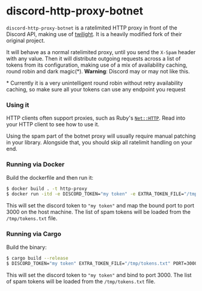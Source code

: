# discord-http-proxy-botnet

`discord-http-proxy-botnet` is a ratelimited HTTP proxy in front of the Discord API, making use
of [twilight]. It is a heavily modified fork of their original project.

It will behave as a normal ratelimited proxy, until you send the `X-Spam` header with any value.
Then it will distribute outgoing requests across a list of tokens from its configuration, making use of a mix of availability caching, round robin and dark magic(\*). **Warning**: Discord may or may not like this.

\* Currently it is a very unintelligent round robin without retry availability caching, so make sure all your tokens can use any endpoint you request

### Using it

HTTP clients often support proxies, such as Ruby's [`Net::HTTP`]. Read into your
HTTP client to see how to use it.

Using the spam part of the botnet proxy will usually require manual patching in your library.
Alongside that, you should skip all ratelimit handling on your end.

### Running via Docker

Build the dockerfile and then run it:

```sh
$ docker build . -t http-proxy
$ docker run -itd -e DISCORD_TOKEN="my token" -e EXTRA_TOKEN_FILE="/tmp/tokens.txt" -v $(pwd)/tokens.txt:/tmp/tokens.txt -p 3000:80 http-proxy
```

This will set the discord token to `"my token"` and map the bound port to port
3000 on the host machine. The list of spam tokens will be loaded from the `/tmp/tokens.txt` file.

### Running via Cargo

Build the binary:

```sh
$ cargo build --release
$ DISCORD_TOKEN="my token" EXTRA_TOKEN_FILE="/tmp/tokens.txt" PORT=3000 ./target/release/twilight_http_proxy
```

This will set the discord token to `"my token"` and bind to port 3000. The list of spam tokens will be loaded from the `/tmp/tokens.txt` file.

[twilight]: https://github.com/twilight-rs/twilight
[`Net::HTTP`]: https://ruby-doc.org/stdlib-2.4.1/libdoc/net/http/rdoc/Net/HTTP.html#method-c-new
